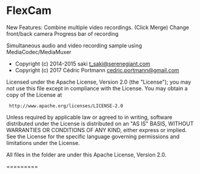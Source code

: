 FlexCam
=========================

New Features: Combine multiple video recordings. (Click Merge)
              Change front/back camera
              Progress bar of recording

Simultaneous audio and video recording sample using MediaCodec/MediaMuxer

 * Copyright (c) 2014-2015 saki t_saki@serenegiant.com
 * Copyright (c) 2017 Cédric Portmann cedric.portmann@gmail.com

 Licensed under the Apache License, Version 2.0 (the "License");
 you may not use this file except in compliance with the License.
 You may obtain a copy of the License at

     http://www.apache.org/licenses/LICENSE-2.0

 Unless required by applicable law or agreed to in writing, software
 distributed under the License is distributed on an "AS IS" BASIS,
 WITHOUT WARRANTIES OR CONDITIONS OF ANY KIND, either express or implied.
 See the License for the specific language governing permissions and
 limitations under the License.

All files in the folder are under this Apache License, Version 2.0.

=========
